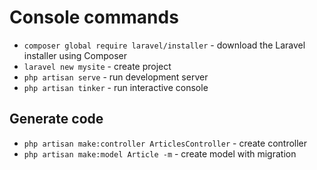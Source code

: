 # Console commands

- `composer global require laravel/installer` - download the Laravel installer using Composer
- `laravel new mysite` - create project
- `php artisan serve` - run development server
- `php artisan tinker` - run interactive console

## Generate code

- `php artisan make:controller ArticlesController` - create controller
- `php artisan make:model Article -m` - create model with migration

